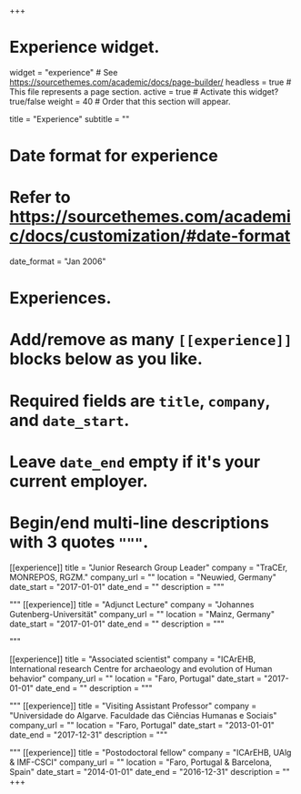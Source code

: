+++
# Experience widget.
widget = "experience"  # See https://sourcethemes.com/academic/docs/page-builder/
headless = true  # This file represents a page section.
active = true  # Activate this widget? true/false
weight = 40  # Order that this section will appear.

title = "Experience"
subtitle = ""

# Date format for experience
#   Refer to https://sourcethemes.com/academic/docs/customization/#date-format
date_format = "Jan 2006"

# Experiences.
#   Add/remove as many `[[experience]]` blocks below as you like.
#   Required fields are `title`, `company`, and `date_start`.
#   Leave `date_end` empty if it's your current employer.
#   Begin/end multi-line descriptions with 3 quotes `"""`.
[[experience]]
  title = "Junior Research Group Leader"
  company = "TraCEr, MONREPOS, RGZM."
  company_url = ""
  location = "Neuwied, Germany"
  date_start = "2017-01-01"
  date_end = ""
  description = """
 
  """
[[experience]]
  title = "Adjunct Lecture"
  company = "Johannes Gutenberg-Universität"
  company_url = ""
  location = "Mainz, Germany"
  date_start = "2017-01-01"
  date_end = ""
  description = """
  
  """
  
  [[experience]]
  title = "Associated scientist"
  company = "ICArEHB, International research Centre for archaeology and evolution of Human behavior"
  company_url = ""
  location = "Faro, Portugal"
  date_start = "2017-01-01"
  date_end = ""
  description = """
 
  """
 [[experience]]
  title = "Visiting Assistant Professor"
  company = "Universidade do Algarve. Faculdade das Ciências Humanas e Sociais"
  company_url = ""
  location = "Faro, Portugal"
  date_start = "2013-01-01"
  date_end = "2017-12-31"
  description = """ 
  
 """
 [[experience]]
  title = "Postodoctoral fellow"
  company = "ICArEHB, UAlg & IMF-CSCI"
  company_url = ""
  location = "Faro, Portugal & Barcelona, Spain"
  date_start = "2014-01-01"
  date_end = "2016-12-31"
  description = ""
+++
